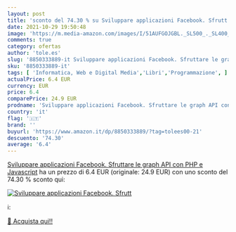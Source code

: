 ```yaml
---
layout: post
title: 'sconto del 74.30 % su Sviluppare applicazioni Facebook. Sfrutt  '
date: 2021-10-29 19:50:48
image: 'https://m.media-amazon.com/images/I/51AUFGOJGBL._SL500_._SL400_.jpg'
comments: true
category: ofertas
author: 'tole.es'
slug: '8850333889-it Sviluppare applicazioni Facebook. Sfruttare le graph API...'
sku: '8850333889-it'
tags: [ 'Informatica, Web e Digital Media','Libri','Programmazione', ]
actualPrice: 6.4 EUR
currency: EUR
price: 6.4
comparePrice: 24.9 EUR
prodname: 'Sviluppare applicazioni Facebook. Sfruttare le graph API con PHP e Javascript'
country: 'it'
flag: '🇮🇹'
brand: ''
buyurl: 'https://www.amazon.it/dp/8850333889/?tag=tolees00-21'
descuento: '74.30'
average: '6.4'
---
```


[Sviluppare applicazioni Facebook. Sfruttare le graph API con PHP e Javascript](https://www.amazon.it/dp/8850333889/?tag=tolees00-21) ha un prezzo di 6.4 EUR (originale: 24.9 EUR) con uno sconto del 74.30 % sconto qui:

[![Sviluppare applicazioni Facebook. Sfrutt](https://m.media-amazon.com/images/I/51AUFGOJGBL._SL500_._SL400_.jpg)](https://www.amazon.it/dp/8850333889/?tag=tolees00-21)

ℹ️:


[🛒 Acquista qui!!](https://www.amazon.it/dp/8850333889/?tag=tolees00-21)
